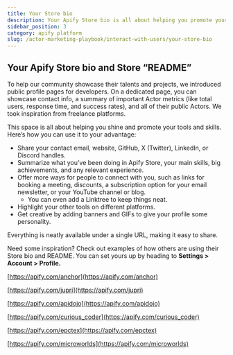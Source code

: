 ```yaml
---
title: Your Store bio
description: Your Apify Store bio is all about helping you promote your tools & skills.
sidebar_position: 3
category: apify platform
slug: /actor-marketing-playbook/interact-with-users/your-store-bio
---
```


## Your Apify Store bio and Store “README”

To help our community showcase their talents and projects, we introduced public profile pages for developers. On a dedicated page, you can showcase contact info, a summary of important Actor metrics (like total users, response time, and success rates), and all of their public Actors. We took inspiration from freelance platforms.

This space is all about helping you shine and promote your tools and skills. Here’s how you can use it to your advantage:

- Share your contact email, website, GitHub, X (Twitter), LinkedIn, or Discord handles.
- Summarize what you’ve been doing in Apify Store, your main skills, big achievements, and any relevant experience.
- Offer more ways for people to connect with you, such as links for booking a meeting, discounts, a subscription option for your email newsletter, or your YouTube channel or blog.
  - You can even add a Linktree to keep things neat.
- Highlight your other tools on different platforms.
- Get creative by adding banners and GIFs to give your profile some personality.

Everything is neatly available under a single URL, making it easy to share.

Need some inspiration? Check out examples of how others are using their Store bio and README. You can set yours up by heading to **Settings > Account > Profile.**

<!-- TODO screenshots -->

[https://apify.com/anchor](https://apify.com/anchor)

<!-- TODO screenshots -->

[https://apify.com/jupri](https://apify.com/jupri)

<!-- TODO screenshots -->

[https://apify.com/apidojo](https://apify.com/apidojo)

<!-- TODO screenshots -->

[https://apify.com/curious_coder](https://apify.com/curious_coder)

<!-- TODO screenshots -->

[https://apify.com/epctex](https://apify.com/epctex)

<!-- TODO screenshots -->

[https://apify.com/microworlds](https://apify.com/microworlds)
